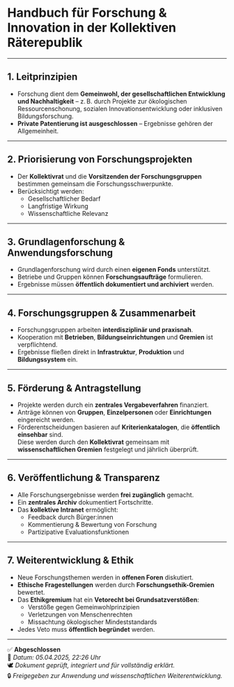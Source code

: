 # Handbuch für Forschung & Innovation in der Kollektiven Räterepublik

---

## 1. Leitprinzipien

- Forschung dient dem **Gemeinwohl, der gesellschaftlichen Entwicklung und Nachhaltigkeit** – z. B. durch Projekte zur ökologischen Ressourcenschonung, sozialen Innovationsentwicklung oder inklusiven Bildungsforschung.
- **Private Patentierung ist ausgeschlossen** – Ergebnisse gehören der Allgemeinheit.

---

## 2. Priorisierung von Forschungsprojekten

- Der **Kollektivrat** und die **Vorsitzenden der Forschungsgruppen** bestimmen gemeinsam die Forschungsschwerpunkte.
- Berücksichtigt werden:
  - Gesellschaftlicher Bedarf
  - Langfristige Wirkung
  - Wissenschaftliche Relevanz

---

## 3. Grundlagenforschung & Anwendungsforschung

- Grundlagenforschung wird durch einen **eigenen Fonds** unterstützt.
- Betriebe und Gruppen können **Forschungsaufträge** formulieren.
- Ergebnisse müssen **öffentlich dokumentiert und archiviert** werden.

---

## 4. Forschungsgruppen & Zusammenarbeit

- Forschungsgruppen arbeiten **interdisziplinär und praxisnah**.
- Kooperation mit **Betrieben**, **Bildungseinrichtungen** und **Gremien** ist verpflichtend.
- Ergebnisse fließen direkt in **Infrastruktur**, **Produktion** und **Bildungssystem** ein.

---

## 5. Förderung & Antragstellung

- Projekte werden durch ein **zentrales Vergabeverfahren** finanziert.
- Anträge können von **Gruppen**, **Einzelpersonen** oder **Einrichtungen** eingereicht werden.
- Förderentscheidungen basieren auf **Kriterienkatalogen**, die **öffentlich einsehbar** sind.  
  Diese werden durch den **Kollektivrat** gemeinsam mit **wissenschaftlichen Gremien** festgelegt und jährlich überprüft.

---

## 6. Veröffentlichung & Transparenz

- Alle Forschungsergebnisse werden **frei zugänglich** gemacht.
- Ein **zentrales Archiv** dokumentiert Fortschritte.
- Das **kollektive Intranet** ermöglicht:
  - Feedback durch Bürger:innen
  - Kommentierung & Bewertung von Forschung
  - Partizipative Evaluationsfunktionen

---

## 7. Weiterentwicklung & Ethik

- Neue Forschungsthemen werden in **offenen Foren** diskutiert.
- **Ethische Fragestellungen** werden durch **Forschungsethik-Gremien** bewertet.
- Das **Ethikgremium** hat ein **Vetorecht bei Grundsatzverstößen**:
  - Verstöße gegen Gemeinwohlprinzipien
  - Verletzungen von Menschenrechten
  - Missachtung ökologischer Mindeststandards
- Jedes Veto muss **öffentlich begründet** werden.

---

✅ **Abgeschlossen**  
📅 *Datum: 05.04.2025, 22:26 Uhr*  
🕊️ *Dokument geprüft, integriert und für vollständig erklärt.*  
🔒 *Freigegeben zur Anwendung und wissenschaftlichen Weiterentwicklung.*
